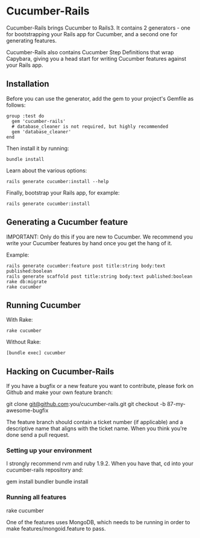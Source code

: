 # Cucumber-Rails

Cucumber-Rails brings Cucumber to Rails3. It contains 2 generators - one
for bootstrapping your Rails app for Cucumber, and a second one for generating features.

Cucumber-Rails also contains Cucumber Step Definitions that wrap Capybara,
giving you a head start for writing Cucumber features against your Rails app.

## Installation

Before you can use the generator, add the gem to your project's Gemfile as follows:

    group :test do
      gem 'cucumber-rails'
      # database_cleaner is not required, but highly recommended
      gem 'database_cleaner'
    end

Then install it by running:

    bundle install

Learn about the various options:

    rails generate cucumber:install --help

Finally, bootstrap your Rails app, for example:

    rails generate cucumber:install

## Generating a Cucumber feature

IMPORTANT: Only do this if you are new to Cucumber. We recommend you write your
Cucumber features by hand once you get the hang of it.

Example:

    rails generate cucumber:feature post title:string body:text published:boolean
    rails generate scaffold post title:string body:text published:boolean
    rake db:migrate
    rake cucumber

## Running Cucumber

With Rake:

    rake cucumber

Without Rake:

    [bundle exec] cucumber

## Hacking on Cucumber-Rails

If you have a bugfix or a new feature you want to contribute, please fork on Github and make your own feature branch:

  git clone git@github.com:you/cucumber-rails.git
  git checkout -b 87-my-awesome-bugfix

The feature branch should contain a ticket number (if applicable) and a descriptive name that aligns with the ticket name.
When you think you're done send a pull request.

### Setting up your environment

I strongly recommend rvm and ruby 1.9.2. When you have that, cd into your cucumber-rails repository and:

  gem install bundler
  bundle install

### Running all features

  rake cucumber

One of the features uses MongoDB, which needs to be running in order to make features/mongoid.feature to pass.
